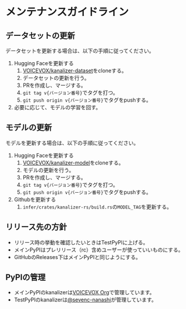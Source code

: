 # メンテナンスガイドライン

## データセットの更新

データセットを更新する場合は、以下の手順に従ってください。

1. Hugging Faceを更新する
   1. [VOICEVOX/kanalizer-dataset](https://huggingface.co/datasets/VOICEVOX/kanalizer-dataset)をcloneする。
   2. データセットの更新を行う。
   3. PRを作成し、マージする。
   4. `git tag v{バージョン番号}`でタグを打つ。
   5. `git push origin v{バージョン番号}`でタグをpushする。
2. 必要に応じて、モデルの学習を回す。

## モデルの更新

モデルを更新する場合は、以下の手順に従ってください。

1. Hugging Faceを更新する
   1. [VOICEVOX/kanalizer-model](https://huggingface.co/VOICEVOX/kanalizer-model)をcloneする。
   2. モデルの更新を行う。
   3. PRを作成し、マージする。
   4. `git tag v{バージョン番号}`でタグを打つ。
   5. `git push origin v{バージョン番号}`でタグをpushする。
2. Githubを更新する
   1. `infer/crates/kanalizer-rs/build.rs`の`MODEL_TAG`を更新する。

## リリース先の方針

- リリース時の挙動を確認したいときはTestPyPIに上げる。
- メインPyPIはプレリリース（rc）含めユーザーが使っていいものにする。
- GitHubのReleases下はメインPyPIと同じようにする。

## PyPIの管理

- メインPyPIのkanalizerは[VOICEVOX Org](https://pypi.org/org/VOICEVOX/)で管理しています。
- TestPyPIのkanalizerは[@sevenc-nanashi](https://test.pypi.org/user/sevenc-nanashi/)が管理しています。
